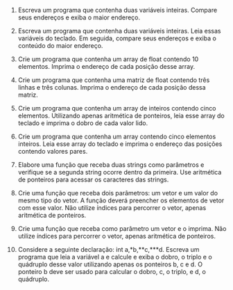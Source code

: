 1) Escreva um programa que contenha duas variáveis inteiras. Compare seus endereços e exiba o maior endereço.

2) Escreva um programa que contenha duas variáveis inteiras. Leia essas variáveis do
teclado. Em seguida, compare seus endereços e exiba o conteúdo do maior endereço.

3) Crie um programa que contenha um array de float contendo 10 elementos. Imprima o endereço de cada posição desse array.

4) Crie um programa que contenha uma matriz de float contendo três linhas e três
colunas. Imprima o endereço de cada posição dessa matriz.

5) Crie um programa que contenha um array de inteiros contendo cinco elementos.
Utilizando apenas aritmética de ponteiros, leia esse array do teclado e imprima o
dobro de cada valor lido.

6) Crie um programa que contenha um array contendo cinco elementos inteiros.
Leia esse array do teclado e imprima o endereço das posições contendo valores
pares.

7) Elabore uma função que receba duas strings como parâmetros e verifique se a segunda string ocorre dentro da primeira. Use aritmética de ponteiros para acessar
os caracteres das strings.

8) Crie uma função que receba dois parâmetros: um vetor e um valor do mesmo tipo
do vetor. A função deverá preencher os elementos de vetor com esse valor. Não
utilize índices para percorrer o vetor, apenas aritmética de ponteiros.

9) Crie uma função que receba como parâmetro um vetor e o imprima. Não utilize
índices para percorrer o vetor, apenas aritmética de ponteiros.

10) Considere a seguinte declaração: int a,*b,**c,***d. Escreva um programa que leia
a variável a e calcule e exiba o dobro, o triplo e o quádruplo desse valor utilizando
apenas os ponteiros b, c e d. O ponteiro b deve ser usado para calcular o dobro, c, o
triplo, e d, o quádruplo.